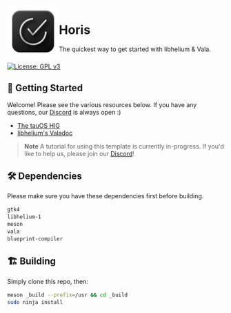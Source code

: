 <img align="left" style="vertical-align: middle" width="120" height="120" alt="Template Screenshot" src="data/icons/app.svg">

# Horis

The quickest way to get started with libhelium & Vala.

###

[![License: GPL v3](https://img.shields.io/badge/License-GPL%20v3-blue.svg)](http://www.gnu.org/licenses/gpl-3.0)

## 🚀 Getting Started

Welcome! Please see the various resources below. If you have any questions, our [Discord](https://discord.gg/BHNfGewTXX) is always open :)

- [The tauOS HIG](https://developers.tauos.co/docs/hig)
- [libhelium's Valadoc](https://docs.developers.tauos.co/libhelium/libhelium/index.htm)

> **Note**
> A tutorial for using this template is currently in-progress. If you'd like to help us, please join our [Discord](https://discord.gg/BHNfGewTXX)!

## 🛠️ Dependencies

Please make sure you have these dependencies first before building.

```bash
gtk4
libhelium-1
meson
vala
blueprint-compiler
```

## 🏗️ Building

Simply clone this repo, then:

```bash
meson _build --prefix=/usr && cd _build
sudo ninja install
```

